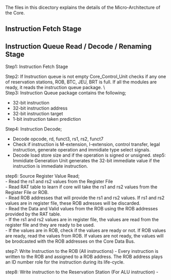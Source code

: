 The files in this dicectory explains the details of the Micro-Architecture of the Core. 

## Instruction Fetch Stage 






## Instruction Queue Read / Decode / Renaming Stage 

Step1: Instruction Fetch Stage   
   
Step2: If Instruction queue is not empty Core_Control_Unit checks if any one of reservation stations, ROB, BTC, JEU, BRT is full. If all the modules are ready, it reads the instruction queue package.  \       
Step3: Instruction Queue package contains the following;      
   - 32-bit instruction
   - 32-bit instruction address
   - 32-bit instruction target
   - 1-bit instruction taken prediction
   
Step4: Instruction Decode;     
   - Decode opcode, rd, funct3, rs1, rs2, funct7
   - Check if instruction is M-extension, I-extension, control transfer, legal instruction, generate operation and immidiate type select signals.
   - Decode load store size and if the operation is signed or unsigned.
step5: Immidiate Generation Unit generates the 32-bit immediate value if the instruction is immediate instruction.
   
step6: Source Register Value Read;   
    - Read the rs1 and rs2 values from the Register File   
    - Read RAT table to learn if core will take the rs1 and rs2 values from the Register File or ROB.    
    - Read ROB addresses that will provide the rs1 and rs2 values. If rs1 and rs2 values are in register file, these ROB adresses will be discarded.    
    - Read the Data and Valid values from the ROB using the ROB addresses provided by the RAT table.    
    - If the rs1 and rs2 values are in register file, the values are read from the register file and they are ready to be used.    
    - If the values are in ROB, check if the values are ready or not. If ROB values are ready, read the values from ROB. If values are not ready, the values will be brodcasted with the 
    ROB addresses on the Core Data Bus. 

step7: Write Instruction to the ROB (All instructions)
    - Every instruction is written to the ROB and assigned to a ROB address. The ROB address plays an ID number role for the instruction during its life-cycle.

step8: Write instruction to the Reservation Station (For ALU instruction)
    - 
